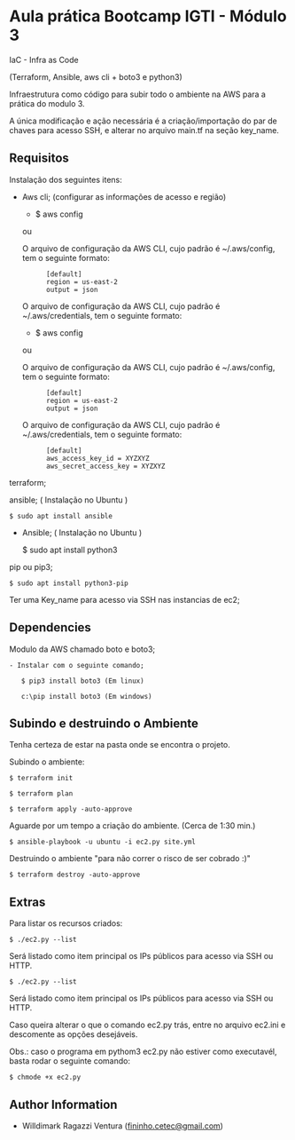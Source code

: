 Aula prática Bootcamp IGTI - Módulo 3
======================================

IaC - Infra as Code

(Terraform, Ansible, aws cli + boto3 e python3)

 Infraestrutura como código para subir todo o ambiente na AWS para a prática do modulo 3.

 A única modificação e ação necessária é a criação/importação do par de chaves para acesso SSH, e alterar no arquivo main.tf na seção key_name.


Requisitos
------------

Instalação dos seguintes itens:

- Aws cli; (configurar as informações de acesso e região)

    - $ aws config

    ou

    O arquivo de configuração da AWS CLI, cujo padrão é ~/.aws/config, tem o seguinte formato:

            [default]
            region = us-east-2
            output = json

    O arquivo de configuração da AWS CLI, cujo padrão é ~/.aws/credentials, tem o seguinte formato:

    - $ aws config

    ou

    O arquivo de configuração da AWS CLI, cujo padrão é ~/.aws/config, tem o seguinte formato:

            [default]
            region = us-east-2
            output = json

    O arquivo de configuração da AWS CLI, cujo padrão é ~/.aws/credentials, tem o seguinte formato:

            [default]
            aws_access_key_id = XYZXYZ
            aws_secret_access_key = XYZXYZ

terraform;

ansible; ( Instalação no Ubuntu ) 

    $ sudo apt install ansible

- Ansible; ( Instalação no Ubuntu ) 

    $ sudo apt install python3

pip ou pip3;

    $ sudo apt install python3-pip

Ter uma Key_name para acesso via SSH nas instancias de ec2;

Dependencies
------------

Modulo da AWS chamado boto e boto3;

    - Instalar com o seguinte comando;

       $ pip3 install boto3 (Em linux)

       c:\pip install boto3 (Em windows)


Subindo e destruindo o Ambiente
--------------------------------

Tenha certeza de estar na pasta onde se encontra o projeto. 

Subindo o ambiente:

    $ terraform init

    $ terraform plan
 
    $ terraform apply -auto-approve

Aguarde por um tempo a criação do ambiente. (Cerca de 1:30 min.)
 
    $ ansible-playbook -u ubuntu -i ec2.py site.yml


Destruindo o ambiente "para não correr o risco de ser cobrado :)" 

    $ terraform destroy -auto-approve


Extras
--------

Para listar os recursos criados:

    $ ./ec2.py --list

Será listado como item principal os IPs públicos para acesso via SSH ou HTTP.

    $ ./ec2.py --list

Será listado como item principal os IPs públicos para acesso via SSH ou HTTP.

Caso queira alterar o que o comando ec2.py trás, entre no arquivo ec2.ini e descomente as opções desejáveis.

Obs.: caso o programa em pythom3 ec2.py não estiver como executavél, basta rodar o seguinte comando:

    $ chmode +x ec2.py

Author Information
------------------

- Willdimark Ragazzi Ventura (<fininho.cetec@gmail.com>)

